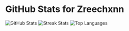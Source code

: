 
# GitHub Stats for Zreechxnn

![GitHub Stats](https://github-readme-stats.vercel.app/api?username=Zreechxnn&theme=radical&show_icons=true&count_private=true)
![Streak Stats](https://github-readme-streak-stats.herokuapp.com/?user=Zreechxnn&theme=highcontrast)
![Top Languages](https://github-readme-stats.vercel.app/api/top-langs/?username=Zreechxnn&layout=compact&theme=radical)

